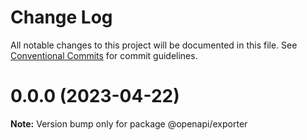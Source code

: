 # Change Log

All notable changes to this project will be documented in this file.
See [Conventional Commits](https://conventionalcommits.org) for commit guidelines.

# 0.0.0 (2023-04-22)

**Note:** Version bump only for package @openapi/exporter
